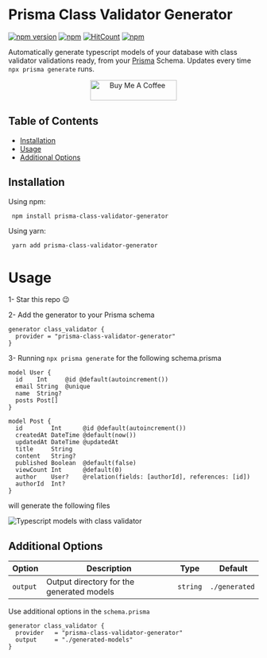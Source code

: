 # Prisma Class Validator Generator

[![npm version](https://badge.fury.io/js/prisma-class-validator-generator.svg)](https://badge.fury.io/js/prisma-class-validator-generator)
[![npm](https://img.shields.io/npm/dt/prisma-class-validator-generator.svg)](https://www.npmjs.com/package/prisma-class-validator-generator)
[![HitCount](https://hits.dwyl.com/omar-dulaimi/prisma-class-validator-generator.svg?style=flat)](http://hits.dwyl.com/omar-dulaimi/prisma-class-validator-generator)
[![npm](https://img.shields.io/npm/l/prisma-class-validator-generator.svg)](LICENSE)

Automatically generate typescript models of your database with class validator validations ready, from your [Prisma](https://github.com/prisma/prisma) Schema. Updates every time `npx prisma generate` runs.

<p align="center">
  <a href="https://www.buymeacoffee.com/omardulaimi">
    <img src="https://cdn.buymeacoffee.com/buttons/default-black.png" alt="Buy Me A Coffee" height="41" width="174">
  </a>
</p>

## Table of Contents

- [Installation](#installing)
- [Usage](#usage)
- [Additional Options](#additional-options)

## Installation

Using npm:

```bash
 npm install prisma-class-validator-generator
```

Using yarn:

```bash
 yarn add prisma-class-validator-generator
```

# Usage

1- Star this repo 😉

2- Add the generator to your Prisma schema

```prisma
generator class_validator {
  provider = "prisma-class-validator-generator"
}
```

3- Running `npx prisma generate` for the following schema.prisma

```prisma
model User {
  id    Int     @id @default(autoincrement())
  email String  @unique
  name  String?
  posts Post[]
}

model Post {
  id        Int      @id @default(autoincrement())
  createdAt DateTime @default(now())
  updatedAt DateTime @updatedAt
  title     String
  content   String?
  published Boolean  @default(false)
  viewCount Int      @default(0)
  author    User?    @relation(fields: [authorId], references: [id])
  authorId  Int?
}
```

will generate the following files

![Typescript models with class validator](https://raw.githubusercontent.com/omar-dulaimi/prisma-class-validator-generator/master/classValidatorModels.png)


## Additional Options

| Option                |  Description                                    | Type      |  Default      |
| --------------------- | ----------------------------------------------- | --------- | ------------- |
| `output`              | Output directory for the generated models       | `string`  | `./generated` |


Use additional options in the `schema.prisma`

```prisma
generator class_validator {
  provider   = "prisma-class-validator-generator"
  output     = "./generated-models"
}
````
